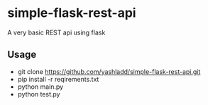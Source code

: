 # simple-flask-rest-api
A very basic REST api using flask 


## Usage

- git clone https://github.com/yashladd/simple-flask-rest-api.git
- pip install -r reqirements.txt
- python main.py
- python test.py
